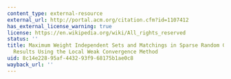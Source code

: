 ```yaml
---
content_type: external-resource
external_url: http://portal.acm.org/citation.cfm?id=1107412
has_external_license_warning: true
license: https://en.wikipedia.org/wiki/All_rights_reserved
status: ''
title: Maximum Weight Independent Sets and Matchings in Sparse Random Graphs. Exact
  Results Using the Local Weak Convergence Method
uid: 8c14e228-95af-4432-93f9-68175b1ae0c8
wayback_url: ''
---
```

